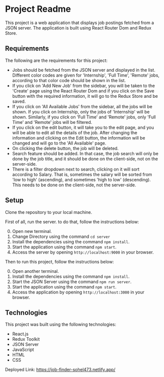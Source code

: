 # Project Readme

This project is a web application that displays job postings fetched from a JSON server. The application is built using React Router Dom and Redux Store.

## Requirements

The following are the requirements for this project:

- Jobs should be fetched from the JSON server and displayed in the list. Different color codes are given for 'Internship', 'Full Time', 'Remote' jobs, according to that color code should be shown in the list.
- If you click on 'Add New Job' from the sidebar, you will be taken to the 'Create' page using the React Router Dom and if you click on the Save button with the required information, it will go to the Redux Store and be saved.
- If you click on 'All Available Jobs' from the sidebar, all the jobs will be shown. If you click on Internship, only the jobs of 'Internship' will be shown. Similarly, if you click on 'Full Time' and 'Remote' jobs, only 'Full Time' and 'Remote' jobs will be filtered.
- If you click on the edit button, it will take you to the edit page, and you will be able to edit all the details of the job. After changing the information and clicking on the Edit button, the information will be changed and will go to the 'All Available' page.
- On clicking the delete button, the job will be deleted.
- Search feature should be added. In that case, the job search will only be done by the job title, and it should be done on the client-side, not on the server-side.
- There is a filter dropdown next to search, clicking on it will sort according to Salary. That is, sometimes the salary will be sorted from 'low to high' (ascending), and sometimes 'high to low' (descending). This needs to be done on the client-side, not the server-side.

## Setup

Clone the repository to your local machine.

First of all, run the server. to do that, follow the instructions below:

0. Open new terminal.
1. Change Directory using the command `cd server`
2. Install the dependencies using the command `npm install`.
3. Start the application using the command `npm start`.
4. Access the server by opening `http://localhost:9000` in your browser.

Then to run this project, follow the instructions below:

0. Open another terminal.
1. Install the dependencies using the command `npm install`.
2. Start the JSON Server using the command `npm run server`.
3. Start the application using the command `npm start`.
4. Access the application by opening `http://localhost:3000` in your browser.

## Technologies

This project was built using the following technologies:

- React.js
- Redux Toolkit
- JSON Server
- JavaScript
- HTML
- CSS

Deployed Link: https://job-finder-sohel473.netlify.app/
